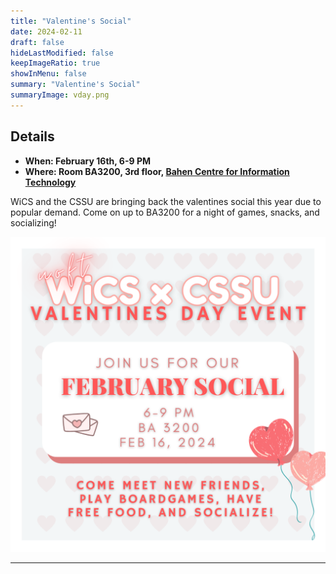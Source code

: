 ```yaml
---
title: "Valentine's Social"
date: 2024-02-11
draft: false
hideLastModified: false
keepImageRatio: true
showInMenu: false
summary: "Valentine's Social"
summaryImage: vday.png
---
```



## Details

- **When: February 16th, 6-9 PM**
- **Where: Room BA3200, 3rd floor, [Bahen Centre for Information Technology](https://www.google.com/maps/place/Bahen+Centre+for+Information+Technology/@43.6666368,-79.3903104,14z/data=!3m1!5s0x882b34c0acf2fcbb:0xb8e80e849329fc88!4m6!3m5!1s0x882b34c75165c957:0x6459384147b4b67b!8m2!3d43.6598045!4d-79.397298!16zL20vMDd0Yzh3?entry=ttu)**

WiCS and the CSSU are bringing back the valentines social this year due to popular demand. Come on up to BA3200 for a night of games, snacks, and socializing!

![Come join us for our february social from 6-9 in BA3200. ](vday.png)

---